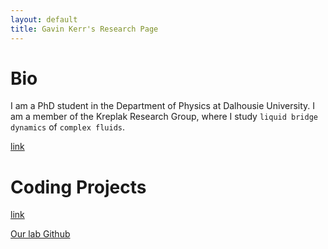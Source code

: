 ```yaml
---
layout: default
title: Gavin Kerr's Research Page
---
```


# Bio

I am a PhD student in the Department of Physics at Dalhousie University. I am a member of the Kreplak Research Group, where I study `liquid bridge dynamics` of `complex fluids`.

[link](research.md)

# Coding Projects

[link](coding.md)



[Our lab Github](https://github.com/kreplak-research-group)
